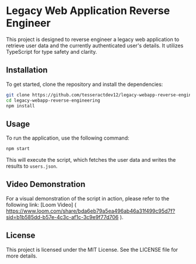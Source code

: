 # Legacy Web Application Reverse Engineer

This project is designed to reverse engineer a legacy web application to retrieve user data and the currently authenticated user's details. It utilizes TypeScript for type safety and clarity.

## Installation

To get started, clone the repository and install the dependencies:

```bash
git clone https://github.com/tesseractdev12/legacy-webapp-reverse-engineering.git
cd legacy-webapp-reverse-engineering
npm install
```

## Usage

To run the application, use the following command:

```bash
npm start
```

This will execute the script, which fetches the user data and writes the results to `users.json`.

## Video Demonstration

For a visual demonstration of the script in action, please refer to the following link: [Loom Video]
( https://www.loom.com/share/bda6eb79a5ea496ab46a31f499c95d7f?sid=b1b585dd-b57e-4c3c-af1c-3c9e9f77d706 ).

## License

This project is licensed under the MIT License. See the LICENSE file for more details.